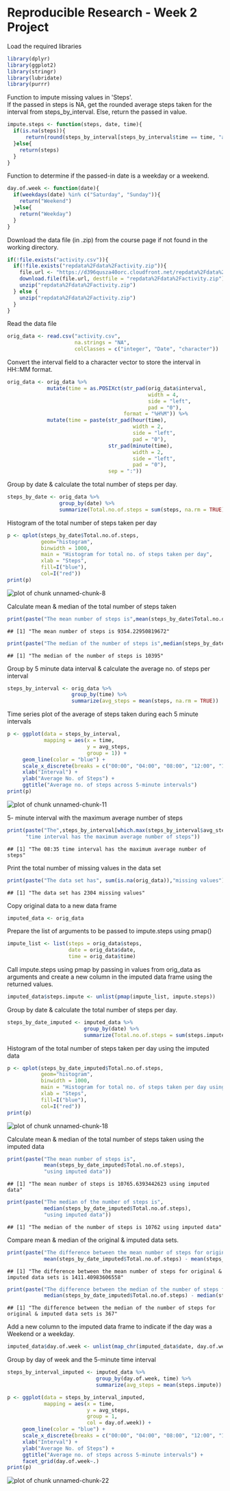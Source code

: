 Reproducible Research - Week 2 Project
=====================================
Load the required libraries

```r
library(dplyr)
library(ggplot2)
library(stringr)
library(lubridate)
library(purrr)
```
Function to impute missing values in 'Steps'.  
If the passed in steps is NA, get the rounded average steps taken for the interval
from steps_by_interval. Else, return the passed in value.

```r
impute.steps <- function(steps, date, time){
  if(is.na(steps)){
      return(round(steps_by_interval[steps_by_interval$time == time, "avg_steps"]))
  }else{
    return(steps)
  }
}
```
Function to determine if the passed-in date is a weekday or a weekend.

```r
day.of.week <- function(date){
  if(weekdays(date) %in% c("Saturday", "Sunday")){
    return("Weekend")
  }else{
    return("Weekday")
  }
}
```
Download the data file (in .zip) from the course page if not found in the working directory.

```r
if(!file.exists("activity.csv")){
  if(!file.exists("repdata%2Fdata%2Factivity.zip")){
    file.url <- "https://d396qusza40orc.cloudfront.net/repdata%2Fdata%2Factivity.zip"
    download.file(file.url, destfile = "repdata%2Fdata%2Factivity.zip")
    unzip("repdata%2Fdata%2Factivity.zip")
  } else {
    unzip("repdata%2Fdata%2Factivity.zip")
  }
}
```
Read the data file

```r
orig_data <- read.csv("activity.csv", 
                      na.strings = "NA", 
                      colClasses = c("integer", "Date", "character"))
```
Convert the interval field to a character vector to store the interval in HH::MM format.

```r
orig_data <- orig_data %>%
             mutate(time = as.POSIXct(str_pad(orig_data$interval, 
                                              width = 4, 
                                              side = "left", 
                                              pad = "0"), 
                                      format = "%H%M")) %>%
             mutate(time = paste(str_pad(hour(time), 
                                         width = 2, 
                                         side = "left", 
                                         pad = "0"),
                                 str_pad(minute(time), 
                                         width = 2, 
                                         side = "left", 
                                         pad = "0"), 
                                 sep = ":"))  
```
Group by date & calculate the total number of steps per day.

```r
steps_by_date <- orig_data %>%
                 group_by(date) %>%
                 summarize(Total.no.of.steps = sum(steps, na.rm = TRUE))
```
Histogram of the total number of steps taken per day

```r
p <- qplot(steps_by_date$Total.no.of.steps,
           geom="histogram",
           binwidth = 1000,  
           main = "Histogram for total no. of steps taken per day", 
           xlab = "Steps",  
           fill=I("blue"), 
           col=I("red"))
print(p)
```

![plot of chunk unnamed-chunk-8](figure/unnamed-chunk-8-1.png)

Calculate mean & median of the total number of steps taken

```r
print(paste("The mean number of steps is",mean(steps_by_date$Total.no.of.steps)))
```

```
## [1] "The mean number of steps is 9354.22950819672"
```

```r
print(paste("The median of the number of steps is",median(steps_by_date$Total.no.of.steps)))
```

```
## [1] "The median of the number of steps is 10395"
```
Group by 5 minute data interval & calculate the average no. of steps per interval

```r
steps_by_interval <- orig_data %>%
                     group_by(time) %>%
                     summarize(avg_steps = mean(steps, na.rm = TRUE))
```
Time series plot of the average of steps taken during each 5 minute intervals

```r
p <- ggplot(data = steps_by_interval, 
            mapping = aes(x = time, 
                          y = avg_steps, 
                          group = 1)) + 
     geom_line(color = "blue") + 
     scale_x_discrete(breaks = c("00:00", "04:00", "08:00", "12:00", "16:00", "20:00", "23:30")) +
     xlab("Interval") +
     ylab("Average No. of Steps") +
     ggtitle("Average no. of steps across 5-minute intervals")
print(p)
```

![plot of chunk unnamed-chunk-11](figure/unnamed-chunk-11-1.png)

5- minute interval with the maximum average number of steps

```r
print(paste("The",steps_by_interval[which.max(steps_by_interval$avg_steps),"time"],
      "time interval has the maximum average number of steps"))
```

```
## [1] "The 08:35 time interval has the maximum average number of steps"
```
Print the total number of missing values in the data set

```r
print(paste("The data set has", sum(is.na(orig_data)),"missing values"))
```

```
## [1] "The data set has 2304 missing values"
```
Copy original data to a new data frame

```r
imputed_data <- orig_data 
```
Prepare the list of arguments to be passed to impute.steps using pmap()

```r
impute_list <- list(steps = orig_data$steps, 
                    date = orig_data$date,
                    time = orig_data$time)
```
Call impute.steps using pmap by passing in values from orig_data as arguments and
create a new column in the imputed data frame using the returned values.

```r
imputed_data$steps.impute <- unlist(pmap(impute_list, impute.steps))
```
Group by date & calculate the total number of steps per day.

```r
steps_by_date_imputed <- imputed_data %>%
                         group_by(date) %>%
                         summarize(Total.no.of.steps = sum(steps.impute))
```
Histogram of the total number of steps taken per day using the imputed data

```r
p <- qplot(steps_by_date_imputed$Total.no.of.steps,
           geom="histogram",
           binwidth = 1000,  
           main = "Histogram for total no. of steps taken per day using imputed data", 
           xlab = "Steps",  
           fill=I("blue"), 
           col=I("red"))
print(p)
```

![plot of chunk unnamed-chunk-18](figure/unnamed-chunk-18-1.png)

Calculate mean & median of the total number of steps taken using the imputed data

```r
print(paste("The mean number of steps is", 
            mean(steps_by_date_imputed$Total.no.of.steps),
            "using imputed data"))
```

```
## [1] "The mean number of steps is 10765.6393442623 using imputed data"
```

```r
print(paste("The median of the number of steps is", 
            median(steps_by_date_imputed$Total.no.of.steps),
            "using imputed data"))
```

```
## [1] "The median of the number of steps is 10762 using imputed data"
```
Compare mean & median of the original & imputed data sets.

```r
print(paste("The difference between the mean number of steps for original & imputed data sets is",
            mean(steps_by_date_imputed$Total.no.of.steps) - mean(steps_by_date$Total.no.of.steps)))
```

```
## [1] "The difference between the mean number of steps for original & imputed data sets is 1411.40983606558"
```

```r
print(paste("The difference between the median of the number of steps for original & imputed data sets is",
            median(steps_by_date_imputed$Total.no.of.steps) - median(steps_by_date$Total.no.of.steps)))
```

```
## [1] "The difference between the median of the number of steps for original & imputed data sets is 367"
```
Add a new column to the imputed data frame to indicate if the day was a Weekend 
or a weekday.

```r
imputed_data$day.of.week <- unlist(map_chr(imputed_data$date, day.of.week))
```
Group by day of week and the 5-minute time interval

```r
steps_by_interval_imputed <- imputed_data %>%
                             group_by(day.of.week, time) %>%
                             summarize(avg_steps = mean(steps.impute))

p <- ggplot(data = steps_by_interval_imputed, 
            mapping = aes(x = time, 
                          y = avg_steps, 
                          group = 1,
                          col = day.of.week)) + 
     geom_line(color = "blue") + 
     scale_x_discrete(breaks = c("00:00", "04:00", "08:00", "12:00", "16:00", "20:00", "23:30")) +
     xlab("Interval") +
     ylab("Average No. of Steps") +
     ggtitle("Average no. of steps across 5-minute intervals") +
     facet_grid(day.of.week~.)
print(p)
```

![plot of chunk unnamed-chunk-22](figure/unnamed-chunk-22-1.png)




